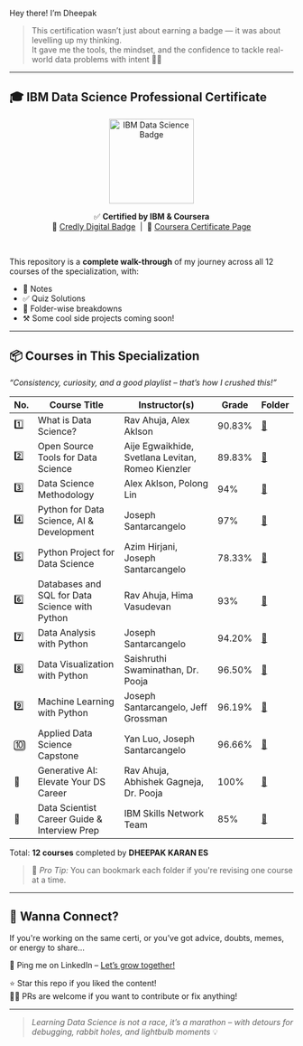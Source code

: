 Hey there! I’m Dheepak

> This certification wasn’t just about earning a badge — it was about levelling up my thinking.  
> It gave me the tools, the mindset, and the confidence to tackle real-world data problems with intent 💪🏽
---
## 🎓 IBM Data Science Professional Certificate

<div align="center">

<img src="https://images.credly.com/size/680x680/images/42ce4209-8839-431a-9046-f2ce2e72e04b/Coursera_20Data_20Science_20Professional_20Certificate.png" alt="IBM Data Science Badge" width="150"/>

</div>

<p align="center">
  ✅ <strong>Certified by IBM & Coursera</strong><br>
  🔗 <a href="https://www.credly.com/badges/2caa36f7-aaa9-4ea4-9a17-70c63ccabc6e/public_url">Credly Digital Badge</a> &nbsp;|&nbsp;
  📜 <a href="https://www.coursera.org/account/accomplishments/professional-cert/2BQGKQ0CGIE7">Coursera Certificate Page</a>
</p>



<br clear="left" />

This repository is a **complete walk-through** of my journey across all 12 courses of the specialization, with:
- 🧠 Notes
- ✅ Quiz Solutions
- 📂 Folder-wise breakdowns
- ⚒️ Some cool side projects coming soon!

---

## 📦 Courses in This Specialization
 
_“Consistency, curiosity, and a good playlist – that’s how I crushed this!”_

| No. | Course Title | Instructor(s) | Grade | Folder |
|-----|--------------|---------------|-------|--------|
| 1️⃣ | What is Data Science? | Rav Ahuja, Alex Aklson | 90.83% | [📂](https://github.com/your-username/repo-name/tree/main/01-What-is-Data-Science) |
| 2️⃣ | Open Source Tools for Data Science | Aije Egwaikhide, Svetlana Levitan, Romeo Kienzler | 89.83% | [📂](https://github.com/your-username/repo-name/tree/main/02-Open-Source-Tools) |
| 3️⃣ | Data Science Methodology | Alex Aklson, Polong Lin | 94% | [📂](https://github.com/your-username/repo-name/tree/main/03-Methodology) |
| 4️⃣ | Python for Data Science, AI & Development | Joseph Santarcangelo | 97% | [📂](https://github.com/your-username/repo-name/tree/main/04-Python-for-Data-Science) |
| 5️⃣ | Python Project for Data Science | Azim Hirjani, Joseph Santarcangelo | 78.33% | [📂](https://github.com/your-username/repo-name/tree/main/05-Python-Project) |
| 6️⃣ | Databases and SQL for Data Science with Python | Rav Ahuja, Hima Vasudevan | 93% | [📂](https://github.com/your-username/repo-name/tree/main/06-SQL-Databases) |
| 7️⃣ | Data Analysis with Python | Joseph Santarcangelo | 94.20% | [📂](https://github.com/your-username/repo-name/tree/main/07-Data-Analysis) |
| 8️⃣ | Data Visualization with Python | Saishruthi Swaminathan, Dr. Pooja | 96.50% | [📂](https://github.com/your-username/repo-name/tree/main/08-Data-Visualization) |
| 9️⃣ | Machine Learning with Python | Joseph Santarcangelo, Jeff Grossman | 96.19% | [📂](https://github.com/your-username/repo-name/tree/main/09-Machine-Learning) |
| 🔟 | Applied Data Science Capstone | Yan Luo, Joseph Santarcangelo | 96.66% | [📂](https://github.com/your-username/repo-name/tree/main/10-Capstone) |
| 🔁 | Generative AI: Elevate Your DS Career | Rav Ahuja, Abhishek Gagneja, Dr. Pooja | 100% | [📂](https://github.com/your-username/repo-name/tree/main/11-Generative-AI) |
| 🧭 | Data Scientist Career Guide & Interview Prep | IBM Skills Network Team | 85% | [📂](https://github.com/your-username/repo-name/tree/main/12-Career-Guide) |


Total: **12 courses** completed by **DHEEPAK KARAN ES** 
> 📌 _Pro Tip:_ You can bookmark each folder if you're revising one course at a time.

---

## 💬 Wanna Connect?

If you're working on the same certi, or you’ve got advice, doubts, memes, or energy to share…

📩 Ping me on LinkedIn – [Let’s grow together!]([https://www.linkedin.com/in/your-link](https://www.linkedin.com/in/dheepakkaran/))

⭐ Star this repo if you liked the content!  
🧑‍💻 PRs are welcome if you want to contribute or fix anything!

---

> _Learning Data Science is not a race, it’s a marathon – with detours for debugging, rabbit holes, and lightbulb moments_ 💡
